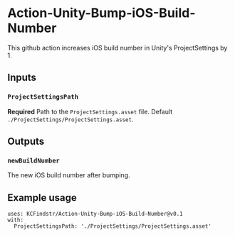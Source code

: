 # Action-Unity-Bump-iOS-Build-Number
This github action increases iOS build number in Unity's ProjectSettings by 1.

## Inputs

### `ProjectSettingsPath`

**Required** Path to the `ProjectSettings.asset` file. Default `./ProjectSettings/ProjectSettings.asset`.

## Outputs

### `newBuildNumber`

The new iOS build number after bumping.

## Example usage
```
uses: KCFindstr/Action-Unity-Bump-iOS-Build-Number@v0.1
with:
  ProjectSettingsPath: './ProjectSettings/ProjectSettings.asset'
```